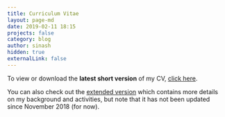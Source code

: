 ```yaml
---
title: Curriculum Vitae
layout: page-md
date: 2019-02-11 18:15
projects: false
category: blog
author: sinash
hidden: true
externalLink: false
---
```


To view or download the **latest short version** of my CV, [click here](../../assets/files/SinaSheikholeslami_ShortCV_20190820.pdf).

You can also check out the [extended version](../../assets/files/SinaSheikholeslami-ExtendedCV-November2018.pdf) which contains more details on my background and activities, but note that it has not been updated since November 2018 (for now).

